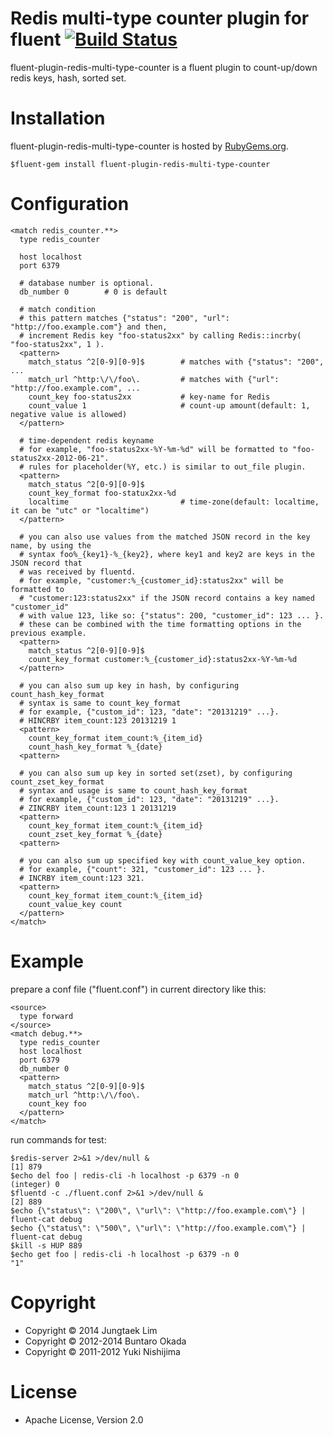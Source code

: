 # Redis multi-type counter plugin for fluent [![Build Status](https://secure.travis-ci.org/heartsavior/fluent-plugin-redis-multi-type-counter.png)](http://travis-ci.org/heartsavior/fluent-plugin-redis-multi-type-counter)

fluent-plugin-redis-multi-type-counter is a fluent plugin to count-up/down redis keys, hash, sorted set.

# Installation

fluent-plugin-redis-multi-type-counter is hosted by [RubyGems.org](https://rubygems.org/).

    $fluent-gem install fluent-plugin-redis-multi-type-counter

# Configuration

    <match redis_counter.**>
      type redis_counter

      host localhost
      port 6379

      # database number is optional.
      db_number 0        # 0 is default

      # match condition
      # this pattern matches {"status": "200", "url": "http://foo.example.com"} and then,
      # increment Redis key "foo-status2xx" by calling Redis::incrby( "foo-status2xx", 1 ).
      <pattern>
        match_status ^2[0-9][0-9]$        # matches with {"status": "200", ...
        match_url ^http:\/\/foo\.         # matches with {"url": "http://foo.example.com", ...
        count_key foo-status2xx           # key-name for Redis
        count_value 1                     # count-up amount(default: 1, negative value is allowed)
      </pattern>

      # time-dependent redis keyname
      # for example, "foo-status2xx-%Y-%m-%d" will be formatted to "foo-status2xx-2012-06-21".
      # rules for placeholder(%Y, etc.) is similar to out_file plugin.
      <pattern>
        match_status ^2[0-9][0-9]$
        count_key_format foo-statux2xx-%d
        localtime                         # time-zone(default: localtime, it can be "utc" or "localtime")
      </pattern>

      # you can also use values from the matched JSON record in the key name, by using the 
      # syntax foo%_{key1}-%_{key2}, where key1 and key2 are keys in the JSON record that 
      # was received by fluentd.
      # for example, "customer:%_{customer_id}:status2xx" will be formatted to 
      # "customer:123:status2xx" if the JSON record contains a key named "customer_id" 
      # with value 123, like so: {"status": 200, "customer_id": 123 ... }.
      # these can be combined with the time formatting options in the previous example.
      <pattern>
        match_status ^2[0-9][0-9]$
        count_key_format customer:%_{customer_id}:status2xx-%Y-%m-%d
      </pattern>

      # you can also sum up key in hash, by configuring count_hash_key_format
      # syntax is same to count_key_format
      # for example, {"custom_id": 123, "date": "20131219" ...}.
      # HINCRBY item_count:123 20131219 1
      <pattern>
        count_key_format item_count:%_{item_id}
        count_hash_key_format %_{date}
      <pattern>

      # you can also sum up key in sorted set(zset), by configuring count_zset_key_format
      # syntax and usage is same to count_hash_key_format
      # for example, {"custom_id": 123, "date": "20131219" ...}.
      # ZINCRBY item_count:123 1 20131219
      <pattern>
        count_key_format item_count:%_{item_id}
        count_zset_key_format %_{date}
      <pattern>

      # you can also sum up specified key with count_value_key option.
      # for example, {"count": 321, "customer_id": 123 ... }.
      # INCRBY item_count:123 321.
      <pattern>
        count_key_format item_count:%_{item_id}
        count_value_key count
      </pattern>
    </match>

# Example

prepare a conf file ("fluent.conf") in current directory like this:

    <source>
      type forward
    </source>
    <match debug.**>
      type redis_counter
      host localhost
      port 6379
      db_number 0
      <pattern>
        match_status ^2[0-9][0-9]$
        match_url ^http:\/\/foo\.
        count_key foo
      </pattern>
    </match>

run commands for test:

    $redis-server 2>&1 >/dev/null &
    [1] 879
    $echo del foo | redis-cli -h localhost -p 6379 -n 0
    (integer) 0
    $fluentd -c ./fluent.conf 2>&1 >/dev/null &
    [2] 889
    $echo {\"status\": \"200\", \"url\": \"http://foo.example.com\"} | fluent-cat debug
    $echo {\"status\": \"500\", \"url\": \"http://foo.example.com\"} | fluent-cat debug
    $kill -s HUP 889
    $echo get foo | redis-cli -h localhost -p 6379 -n 0
    "1"

# Copyright
- Copyright © 2014      Jungtaek Lim
- Copyright © 2012-2014 Buntaro Okada
- Copyright © 2011-2012 Yuki Nishijima

# License
- Apache License, Version 2.0
